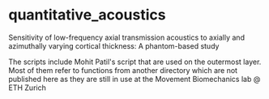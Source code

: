 # quantitative_acoustics
Sensitivity of low-frequency axial transmission acoustics to axially and azimuthally varying cortical thickness: A phantom-based study

The scripts include Mohit Patil's script that are used on the outermost layer. Most of them refer to functions from another directory which are
not published here as they are still in use at the Movement Biomechanics lab @ ETH Zurich
